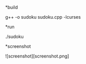 *build

 g++ -o sudoku sudoku.cpp -lcurses

*run

 ./sudoku

*screenshot

![screenshot][screenshot.png]
 
